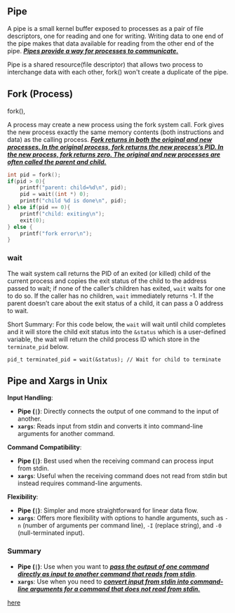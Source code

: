 ## Pipe

A pipe is a small kernel buffer exposed to processes as a pair of file descriptors, one for reading and one for writing. Writing data to one end of the pipe makes that data available for reading from the other end of the pipe. *<u>**Pipes provide a way for processes to communicate.**</u>*

Pipe is a shared resource(file descriptor) that allows two process to interchange data with each other, fork() won't create a duplicate of the pipe.





## Fork (Process)

fork(), 

A process may create a new process using the fork system call. Fork gives the new process exactly the same memory contents (both instructions and data) as the calling process. ***<u>Fork returns in both the original and new processes. In the original process, fork returns the new process’s PID. In the new process, fork returns zero. The original and new processes are often called the parent and child.</u>***

```c
int pid = fork();
if(pid > 0){
    printf("parent: child=%d\n", pid);
    pid = wait((int *) 0);
    printf("child %d is done\n", pid);
} else if(pid == 0){
    printf("child: exiting\n");
    exit(0);
} else {
    printf("fork error\n");
}
```

### wait

The wait system call returns the PID of an exited (or killed) child of the current process and copies the exit status of the child to the address passed to wait; if none of the caller’s children has exited, `wait` waits for one to do so. If the caller has no children, `wait` immediately returns -1. If the parent doesn’t care about the exit status of a child, it can pass a 0 address to wait.

Short Summary:  For this code below, the `wait` will wait until child completes and it will store the child exit status into the `&status` which is a user-defined variable, the wait will return the child process ID which store in the `terminate_pid` below.

`pid_t terminated_pid = wait(&status); // Wait for child to terminate`



## Pipe and Xargs in Unix

**Input Handling**:

- **Pipe (`|`)**: Directly connects the output of one command to the input of another.
- **`xargs`**: Reads input from stdin and converts it into command-line arguments for another command.

**Command Compatibility**:

- **Pipe (`|`)**: Best used when the receiving command can process input from stdin.
- **`xargs`**: Useful when the receiving command does not read from stdin but instead requires command-line arguments.

**Flexibility**:

- **Pipe (`|`)**: Simpler and more straightforward for linear data flow.
- **`xargs`**: Offers more flexibility with options to handle arguments, such as `-n` (number of arguments per command line), `-I` (replace string), and `-0` (null-terminated input).

### Summary

- **Pipe (`|`)**: Use when you want to **<u>*pass the output of one command directly as input to another command that reads from stdin*</u>**.
- **`xargs`**: Use when you need to <u>***convert input from stdin into command-line arguments for a command that does not read from stdin.***</u>



[here](https://ruiqiu.netlify.app/AEVdemo)





